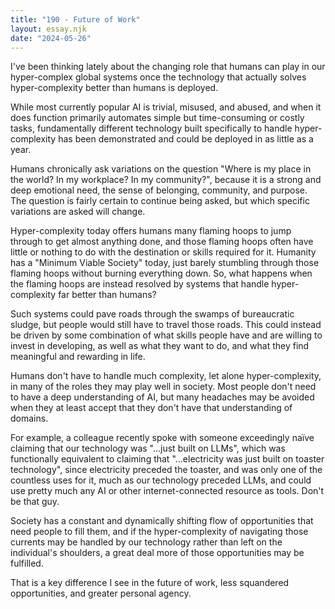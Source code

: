 ```yaml
---
title: "190 - Future of Work"
layout: essay.njk
date: "2024-05-26"
---
```


I've been thinking lately about the changing role that humans can play in our hyper-complex global systems once the technology that actually solves hyper-complexity better than humans is deployed.

While most currently popular AI is trivial, misused, and abused, and when it does function primarily automates simple but time-consuming or costly tasks, fundamentally different technology built specifically to handle hyper-complexity has been demonstrated and could be deployed in as little as a year.

Humans chronically ask variations on the question "Where is my place in the world? In my workplace? In my community?", because it is a strong and deep emotional need, the sense of belonging, community, and purpose. The question is fairly certain to continue being asked, but which specific variations are asked will change.

Hyper-complexity today offers humans many flaming hoops to jump through to get almost anything done, and those flaming hoops often have little or nothing to do with the destination or skills required for it. Humanity has a "Minimum Viable Society" today, just barely stumbling through those flaming hoops without burning everything down. So, what happens when the flaming hoops are instead resolved by systems that handle hyper-complexity far better than humans?

Such systems could pave roads through the swamps of bureaucratic sludge, but people would still have to travel those roads. This could instead be driven by some combination of what skills people have and are willing to invest in developing, as well as what they want to do, and what they find meaningful and rewarding in life.

Humans don't have to handle much complexity, let alone hyper-complexity, in many of the roles they may play well in society. Most people don't need to have a deep understanding of AI, but many headaches may be avoided when they at least accept that they don't have that understanding of domains.

For example, a colleague recently spoke with someone exceedingly naïve claiming that our technology was "...just built on LLMs", which was functionally equivalent to claiming that "...electricity was just built on toaster technology", since electricity preceded the toaster, and was only one of the countless uses for it, much as our technology preceded LLMs, and could use pretty much any AI or other internet-connected resource as tools. Don't be that guy.

Society has a constant and dynamically shifting flow of opportunities that need people to fill them, and if the hyper-complexity of navigating those currents may be handled by our technology rather than left on the individual's shoulders, a great deal more of those opportunities may be fulfilled.

That is a key difference I see in the future of work, less squandered opportunities, and greater personal agency.
